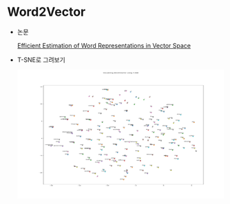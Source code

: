 # **Word2Vector**

* 논문

    [Efficient Estimation of Word Representations in Vector Space](https://arxiv.org/pdf/1301.3781.pdf)

* T-SNE로 그려보기
    
    <img src="Word2Vec_Using_TSNE.png" height = "300px" width="500px"/> 
        

